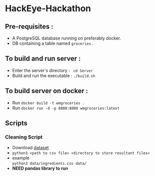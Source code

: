 # HackEye-Hackathon


## Pre-requisites :
* A PostgreSQL database running on preferably docker.
* DB containing a table named `groceries` .

## To build and run server :
 
* Enter the server's directory : ` cd Server`
* Build and run the executable : `./build.sh`

## To build server on docker :

* Run `docker build -t wmgroceries .` 
* Run `docker run -d -p 8008:8008 wmgroceries:latest`

## Scripts

### Cleaning Script
- Download [dataset](https://www.kaggle.com/datafiniti/food-ingredient-lists/downloads/ingredients%20v1.csv/1)
- `python3 <path to csv file> <directory to store resultant files>`
-  example <br> 
  `python3 data/ingredients.csv data/`
- <b>NEED pandas library to run</b>
